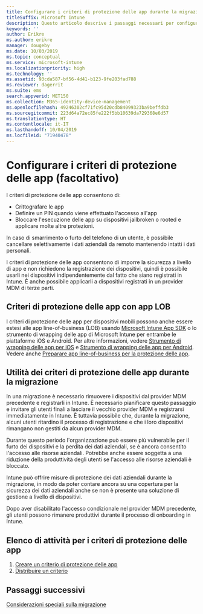 ```yaml
---
title: Configurare i criteri di protezione delle app durante la migrazione
titleSuffix: Microsoft Intune
description: Questo articolo descrive i passaggi necessari per configurare i criteri di protezione delle app durante una migrazione a Microsoft Intune.
keywords: ''
author: Erikre
ms.author: erikre
manager: dougeby
ms.date: 10/03/2019
ms.topic: conceptual
ms.service: microsoft-intune
ms.localizationpriority: high
ms.technology: ''
ms.assetid: 93cda587-bf56-4d41-b123-9fe203fad788
ms.reviewer: dagerrit
ms.suite: ems
search.appverid: MET150
ms.collection: M365-identity-device-management
ms.openlocfilehash: 49246302cf71fc95d20cdb84099323ba9beffdb3
ms.sourcegitcommit: 223d64a72ec85fe222f5bb10639da729368e6d57
ms.translationtype: HT
ms.contentlocale: it-IT
ms.lasthandoff: 10/04/2019
ms.locfileid: "71940478"
---
```

# <a name="configure-app-protection-policies-optional"></a>Configurare i criteri di protezione delle app (facoltativo)


I criteri di protezione delle app consentono di:
* Crittografare le app
* Definire un PIN quando viene effettuato l'accesso all'app
* Bloccare l'esecuzione delle app su dispositivi jailbroken o rooted e applicare molte altre protezioni.

In caso di smarrimento o furto del telefono di un utente, è possibile cancellare selettivamente i dati aziendali da remoto mantenendo intatti i dati personali.

I criteri di protezione delle app consentono di imporre la sicurezza a livello di app e non richiedono la registrazione dei dispositivi, quindi è possibile usarli nei dispositivi indipendentemente dal fatto che siano registrati in Intune. È anche possibile applicarli a dispositivi registrati in un provider MDM di terze parti.

## <a name="app-protection-policies-with-lob-apps"></a>Criteri di protezione delle app con app LOB

I criteri di protezione delle app per dispositivi mobili possono anche essere estesi alle app line-of-business (LOB) usando [Microsoft Intune App SDK](../developer/app-sdk-get-started.md) o lo strumento di wrapping delle app di Microsoft Intune per entrambe le piattaforme iOS e Android. Per altre informazioni, vedere [Strumento di wrapping delle app per iOS](../developer/app-wrapper-prepare-ios.md) e [Strumento di wrapping delle app per Android](./../developer/app-wrapper-prepare-android.md). Vedere anche [Preparare app line-of-business per la protezione delle app](../developer/apps-prepare-mobile-application-management.md).

## <a name="how-do-app-protection-policies-help-during-migration"></a>Utilità dei criteri di protezione delle app durante la migrazione

In una migrazione è necessario rimuovere i dispositivi dal provider MDM precedente e registrarli in Intune. È necessario pianificare questo passaggio e invitare gli utenti finali a lasciare il vecchio provider MDM e registrarsi immediatamente in Intune. È tuttavia possibile che, durante la migrazione, alcuni utenti ritardino il processo di registrazione e che i loro dispositivi rimangano non gestiti da alcun provider MDM.

Durante questo periodo l'organizzazione può essere più vulnerabile per il furto dei dispositivi e la perdita dei dati aziendali, se è ancora consentito l'accesso alle risorse aziendali. Potrebbe anche essere soggetta a una riduzione della produttività degli utenti se l'accesso alle risorse aziendali è bloccato.

Intune può offrire misure di protezione dei dati aziendali durante la migrazione, in modo da poter contare ancora su una copertura per la sicurezza dei dati aziendali anche se non è presente una soluzione di gestione a livello di dispositivi.

Dopo aver disabilitato l'accesso condizionale nel provider MDM precedente, gli utenti possono rimanere produttivi durante il processo di onboarding in Intune.

## <a name="task-list-for-app-protection-policies"></a>Elenco di attività per i criteri di protezione delle app

1. [Creare un criterio di protezione delle app](../apps/app-protection-policies.md#create-an-app-protection-policy)
2. [Distribuire un criterio](../apps/app-protection-policies.md#deploy-a-policy-to-users)


## <a name="next-steps"></a>Passaggi successivi

[Considerazioni speciali sulla migrazione](migration-guide-considerations.md)
